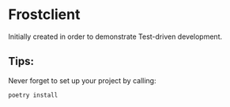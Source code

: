# Frostclient

Initially created in order to demonstrate Test-driven development.

## Tips:

Never forget to set up your project by calling:
```
poetry install
```
